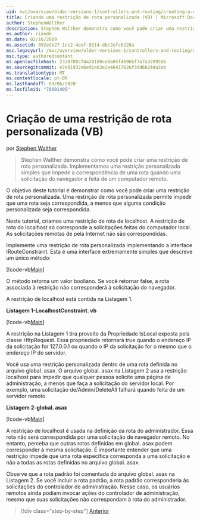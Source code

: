 ```yaml
---
uid: mvc/overview/older-versions-1/controllers-and-routing/creating-a-custom-route-constraint-vb
title: Criando uma restrição de rota personalizada (VB) | Microsoft Docs
author: StephenWalther
description: Stephen Walther demonstra como você pode criar uma restrição de rota personalizada. Implementamos uma restrição personalizada simples que impede que uma rota seja correspondida w...
ms.author: riande
ms.date: 02/16/2009
ms.assetid: 892edb27-1cc2-4eaf-8314-dbc2efc6228a
msc.legacyurl: /mvc/overview/older-versions-1/controllers-and-routing/creating-a-custom-route-constraint-vb
msc.type: authoredcontent
ms.openlocfilehash: 2330708cf4a28180ce8a05f4696bf7a7a32092d6
ms.sourcegitcommit: e7e91932a6e91a63e2e46417626f39d6b244a3ab
ms.translationtype: MT
ms.contentlocale: pt-BR
ms.lasthandoff: 03/06/2020
ms.locfileid: "78601405"
---
```

# <a name="creating-a-custom-route-constraint-vb"></a>Criação de uma restrição de rota personalizada (VB)

por [Stephen Walther](https://github.com/StephenWalther)

> Stephen Walther demonstra como você pode criar uma restrição de rota personalizada. Implementamos uma restrição personalizada simples que impede a correspondência de uma rota quando uma solicitação do navegador é feita de um computador remoto.

O objetivo deste tutorial é demonstrar como você pode criar uma restrição de rota personalizada. Uma restrição de rota personalizada permite impedir que uma rota seja correspondida, a menos que alguma condição personalizada seja correspondida.

Neste tutorial, criamos uma restrição de rota de localhost. A restrição de rota do localhost só corresponde a solicitações feitas do computador local. As solicitações remotas de pela Internet não são correspondidas.

Implemente uma restrição de rota personalizada implementando a interface IRouteConstraint. Esta é uma interface extremamente simples que descreve um único método:

[!code-vb[Main](creating-a-custom-route-constraint-vb/samples/sample1.vb)]

O método retorna um valor booliano. Se você retornar false, a rota associada à restrição não corresponderá à solicitação do navegador.

A restrição de localhost está contida na Listagem 1.

**Listagem 1-LocalhostConstraint. vb**

[!code-vb[Main](creating-a-custom-route-constraint-vb/samples/sample2.vb)]

A restrição na Listagem 1 tira proveito da Propriedade IsLocal exposta pela classe HttpRequest. Essa propriedade retornará true quando o endereço IP da solicitação for 127.0.0.1 ou quando o IP da solicitação for o mesmo que o endereço IP do servidor.

Você usa uma restrição personalizada dentro de uma rota definida no arquivo global. asax. O arquivo global. asax na Listagem 2 usa a restrição localhost para impedir que qualquer pessoa solicite uma página de administração, a menos que faça a solicitação do servidor local. Por exemplo, uma solicitação de/Admin/DeleteAll falhará quando feita de um servidor remoto.

**Listagem 2-global. asax**

[!code-vb[Main](creating-a-custom-route-constraint-vb/samples/sample3.vb)]

A restrição de localhost é usada na definição da rota do administrador. Essa rota não será correspondida por uma solicitação de navegador remoto. No entanto, perceba que outras rotas definidas em global. asax podem corresponder à mesma solicitação. É importante entender que uma restrição impede que uma rota específica corresponda a uma solicitação e não a todas as rotas definidas no arquivo global. asax.

Observe que a rota padrão foi comentada do arquivo global. asax na Listagem 2. Se você incluir a rota padrão, a rota padrão corresponderia às solicitações do controlador de administração. Nesse caso, os usuários remotos ainda podiam invocar ações do controlador de administração, mesmo que suas solicitações não correspondam à rota do administrador.

> [!div class="step-by-step"]
> [Anterior](creating-a-route-constraint-vb.md)
